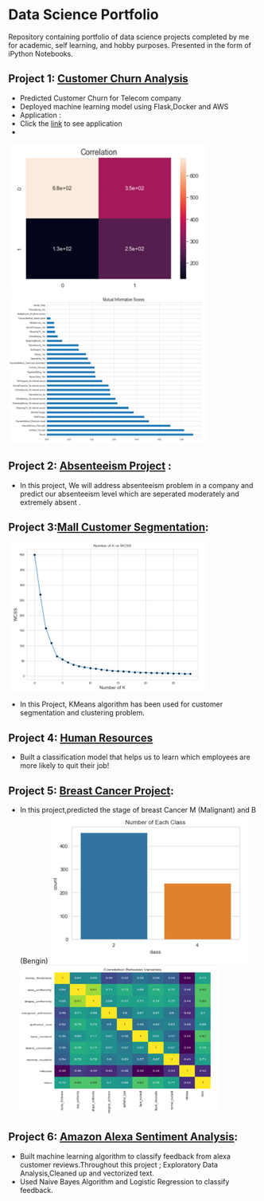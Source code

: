 # Data Science Portfolio
Repository containing portfolio of data science projects completed by me for academic, self learning, and hobby purposes. Presented in the form of iPython Notebooks.


## Project 1: [Customer Churn Analysis](https://github.com/ugursavci/My-Data-Science-Portfolio/tree/main/Customer_Churn_Analysis)

- Predicted Customer Churn for Telecom company
- Deployed machine learning model using Flask,Docker and AWS 
- Application :
- Click the [link](http://ec2-54-86-44-145.compute-1.amazonaws.com:5000/) to see application
- 
<img src='https://github.com/ugursavci/My-Data-Science-Portfolio/blob/main/images/churn1.png' width="400" height="300">     <img src='https://github.com/ugursavci/My-Data-Science-Portfolio/blob/main/images/mutual_info.png' width="400" height="300">



## Project 2: [Absenteeism Project](https://github.com/ugursavci/My-Data-Science-Portfolio/tree/main/Absenteeism_Project) : 

- In this project, We will address absenteeism problem in a company and predict our absenteeism level which are seperated moderately and extremely absent .

## Project 3:[Mall Customer Segmentation](https://github.com/ugursavci/My-Data-Science-Portfolio/tree/main/Mall_Customer_Segmentation):
<img src='https://github.com/ugursavci/My-Data-Science-Portfolio/blob/main/images/mall_customer.png' width="400" height="300">

- In this Project, KMeans algorithm has been used for customer segmentation and clustering problem.

## Project 4: [Human Resources](https://github.com/ugursavci/My-Data-Science-Portfolio/tree/main/Human_Resources)

- Built  a classification model that helps us to learn  which employees are more likely to quit their job!

## Project 5: [Breast Cancer Project](https://github.com/ugursavci/My-Data-Science-Portfolio/tree/main/Breast_Cancer_Project-main):

- In this project,predicted the stage of breast Cancer M (Malignant) and B (Bengin)
 <img src='https://github.com/ugursavci/My-Data-Science-Portfolio/blob/main/images/bc_1.png' width="400" height="300" >   <img src='https://github.com/ugursavci/My-Data-Science-Portfolio/blob/main/images/bc_2.png' width="400" height="300" >

## Project 6: [Amazon Alexa Sentiment Analysis](https://github.com/ugursavci/My-Data-Science-Portfolio/blob/main/Public_Relationns/Alexa_Review_Classification.ipynb):

- Built machine learning algorithm to classify feedback from alexa customer reviews.Throughout this project ; Exploratory Data Analysis,Cleaned up and vectorized text.
- Used Naive Bayes Algorithm and Logistic Regression to classify feedback.
